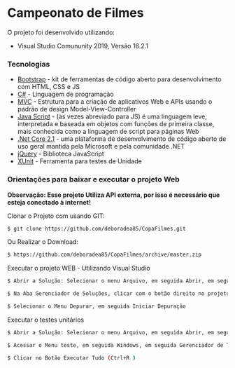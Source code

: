 # Campeonato de Filmes

O projeto foi desenvolvido utilizando: 

  - Visual Studio Comununity 2019, Versão 16.2.1

### Tecnologias

* [Bootstrap](https://getbootstrap.com/) - kit de ferramentas de código aberto para desenvolvimento com HTML, CSS e JS
* [C#](https://docs.microsoft.com/pt-br/dotnet/csharp/) - Linguagem de programação
* [MVC](https://docs.microsoft.com/pt-br/aspnet/core/mvc/overview?view=aspnetcore-2.1) - Estrutura para a criação de aplicativos Web e APIs usando o padrão de design Model-View-Controller
* [Java Script](https://developer.mozilla.org/pt-BR/docs/Web/JavaScript) - (às vezes abreviado para JS) é uma linguagem leve, interpretada e baseada em objetos com funções de primeira classe, mais conhecida como a linguagem de script para páginas Web 
* [.Net Core 2.1](https://docs.microsoft.com/pt-br/dotnet/core/) -  uma plataforma de desenvolvimento de código aberto de uso geral mantida pela Microsoft e pela comunidade .NET
* [jQuery](https://jquery.com/) - Biblioteca JavaScript
* [XUnit](https://xunit.net/) - Ferramenta para testes de Unidade 

### Orientações para baixar e executar o projeto Web
**Observação: Esse projeto Utiliza API externa, por isso é necessário que esteja conectado à internet!**

Clonar o Projeto com usando GIT:
```sh
$ git clone https://github.com/deboradea85/CopaFilmes.git
```
Ou Realizar o Download:
```sh
$ https://github.com/deboradea85/CopaFilmes/archive/master.zip
```
Executar o projeto WEB - Utilizando Visual Studio
```sh
$ Abrir a Solução: Selecionar o menu Arquivo, em seguida Abrir, em seguida Projeto/Solução

$ Na Aba Gerenciador de Soluções, clicar com o botão direito no projeto CopaDeFilmes.Web e selecionar a opção Definir Como Projeto de Inicialização 

$ Selecionar o Menu Depurar, em seguida Iniciar Depuração
```

Executar o testes unitários
```sh
$ Abrir a Solução: Selecionar o menu Arquivo, em seguida Abrir, em seguida Projeto/Solução

$ Acessar o Menu teste, em seguida Windows, em seguida Gerenciador de Testes

$ Clicar no Botão Executar Tudo (Ctrl+R )
```
